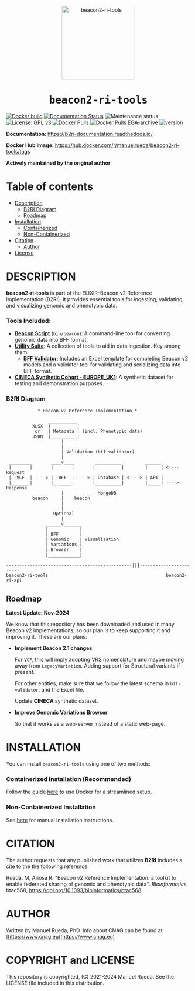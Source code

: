 <div align="center">
    <a href="https://github.com/mrueda/beacon2-ri-tools">
        <img src="https://raw.githubusercontent.com/mrueda/beacon2-ri-tools/main/browser/web/img/logo.png" width="200" alt="beacon2-ri-tools">
    </a>
</div>

<div align="center" style="font-family: Consolas, monospace;">
    <h1>beacon2-ri-tools</h1>
</div>

[![Docker build](https://github.com/mrueda/beacon2-ri-tools/actions/workflows/docker-build.yml/badge.svg)](https://github.com/mrueda/beacon2-ri-tools/actions/workflows/docker-build.yml)
[![Documentation Status](https://readthedocs.org/projects/b2ri-documentation/badge/?version=latest)](https://b2ri-documentation.readthedocs.io/en/latest/?badge=latest)
![Maintenance status](https://img.shields.io/badge/maintenance-actively--developed-brightgreen.svg)
[![License: GPL v3](https://img.shields.io/badge/License-GPL%20v3-blue.svg)](https://www.gnu.org/licenses/gpl-3.0)
[![Docker Pulls](https://badgen.net/docker/pulls/manuelrueda/beacon2-ri-tools?icon=docker\&label=pulls)](https://hub.docker.com/r/manuelrueda/beacon2-ri-tools/)
[![Docker Pulls EGA-archive](https://badgen.net/docker/pulls/beacon2ri/beacon_reference_implementation?icon=docker\&label=EGA-archive-pulls)](https://hub.docker.com/r/beacon2ri/beacon_reference_implementation/)
![version](https://img.shields.io/badge/version-2.0.4-blue)

**Documentation**: <a href="https://b2ri-documentation.readthedocs.io/" target="_blank">https://b2ri-documentation.readthedocs.io/</a>

**Docker Hub Image**: <a href="https://hub.docker.com/r/manuelrueda/beacon2-ri-tools/tags" target="_blank">https://hub.docker.com/r/manuelrueda/beacon2-ri-tools/tags</a>

**Actively maintained by the original author**

# Table of contents
- [Description](#description)
  - [B2RI Diagram](#b2ri-diagram)
  - [Roadmap](#roadmap)
- [Installation](#installation)
  - [Containerized](#containerized-installation-recommended)
  - [Non-Containerized](#non-containerized-installation)
- [Citation](#citation)
  - [Author](#author)
- [License](#copyright-and-license)

# DESCRIPTION

**beacon2-ri-tools** is part of the ELIXIR-Beacon v2 Reference Implementation (B2RI). It provides essential tools for ingesting, validating, and visualizing genomic and phenotypic data.

### Tools Included:
- **[Beacon Script](https://github.com/mrueda/beacon2-ri-tools/tree/main/bin/README.md)** (`bin/beacon`): A command-line tool for converting genomic data into BFF format.
- **[Utility Suite](https://github.com/mrueda/beacon2-ri-tools/tree/main/utils)**: A collection of tools to aid in data ingestion. Key among them:
  - **[BFF Validator](https://github.com/mrueda/beacon2-ri-tools/tree/main/utils/bff_validator)**: Includes an Excel template for completing Beacon v2 models and a validator tool for validating and serializing data into BFF format.
- **[CINECA Synthetic Cohort - EUROPE_UK1](https://github.com/mrueda/beacon2-ri-tools/tree/main/CINECA_synthetic_cohort_EUROPE_UK1)**: A synthetic dataset for testing and demonstration purposes.

### B2RI Diagram

                * Beacon v2 Reference Implementation *

                    ___________
              XLSX  |          |
               or   | Metadata | (incl. Phenotypic data)
              JSON  |__________|
                         |
                         |
                         | Validation (bff-validator)
                         |
     _________       ____v____        __________         ______
     |       |       |       |       |          |        |     | <---- Request
     |  VCF  | ----> |  BFF  | ----> | Database | <----> | API |
     |_______|       |_ _____|       |__________|        |_____| ----> Response
                         |             MongoDB
              beacon     |    beacon
                         |
                         |
                      Optional
                         |
                   ______v_______
                   |            |
                   | BFF        |
                   | Genomic    | Visualization
                   | Variations |
                   | Browser    |
                   |____________|

    ------------------------------------------------|||------------------------
    beacon2-ri-tools                                             beacon2-ri-api

## Roadmap 

**Latest Update: Nov-2024**

We know that this repository has been downloaded and used in many Beacon v2 implementations, so our plan is to keep supporting it and improving it. These are our plans:

- **Implement Beacon 2.1 changes**

    For `VCF`, this will imply adopting VRS nomenclature and maybe moving away from `LegacyVariation`. Adding support for Structural variants if present.

    For other entities, make sure that we follow the latest schema in `bff-validator`, and the Excel file.

    Update **CINECA** synthetic dataset.

- **Improve Genomic Variations Browser**

    So that it works as a web-server instead of a static web-page.

# INSTALLATION

You can install `beacon2-ri-tools` using one of two methods:

### Containerized Installation (Recommended)

Follow the guide [here](docker/README.md) to use Docker for a streamlined setup.

### Non-Containerized Installation

See [here](non-containerized/README.md) for manual installation instructions.

# CITATION

The author requests that any published work that utilizes **B2RI** includes a cite to the the following reference:

Rueda, M, Ariosa R. "Beacon v2 Reference Implementation: a toolkit to enable federated sharing of genomic and phenotypic data". _Bioinformatics_, btac568, https://doi.org/10.1093/bioinformatics/btac568

# AUTHOR

Written by Manuel Rueda, PhD. Info about CNAG can be found at [https://www.cnag.eu](https://www.cnag.eu)

# COPYRIGHT and LICENSE

This repository is copyrighted, (C) 2021-2024 Manuel Rueda. See the LICENSE file included in this distribution.

